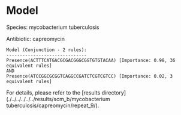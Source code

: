 
# Model

Species: mycobacterium tuberculosis

Antibiotic: capreomycin

```
Model (Conjunction - 2 rules):
------------------------------
Presence(ACTTTCATGACGCGACGGGCGGTGTGTACAA) [Importance: 0.98, 36 equivalent rules]
AND
Presence(ATCCGGCGCGGTCAGGCCGATCTCGTCGTCC) [Importance: 0.02, 3 equivalent rules]

```

For details, please refer to the [results directory](./../../../../../results/scm_b/mycobacterium tuberculosis/capreomycin/repeat_9/).

